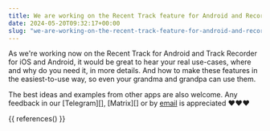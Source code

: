 ```yaml
---
title: We are working on the Recent Track feature for Android and Record Track for iOS and Android
date: 2024-05-20T09:32:17+00:00
slug: "we-are-working-on-the-recent-track-feature-for-android-and-record-track-for-ios-and-android"
---
```


As we're working now on the Recent Track for Android and Track Recorder for iOS and Android, it would be great to hear your real use-cases, where and why do you need it, in more details. And how to make these features in the easiest-to-use way, so even your grandma and grandpa can use them.

The best ideas and examples from other apps are also welcome. Any feedback in our [Telegram][], [Matrix][] or by [email](mailto:support@organicmaps.app) is appreciated ❤️❤️❤️

{{ references() }}
